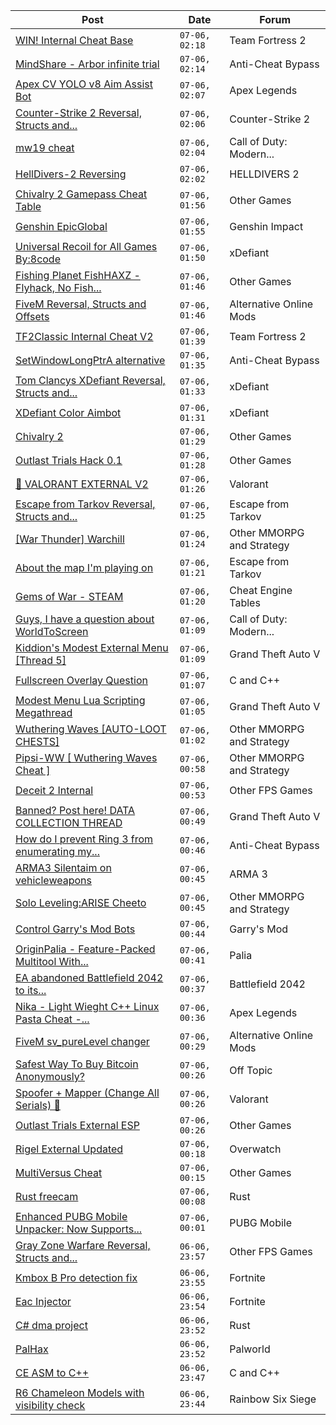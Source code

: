 |Post|Date|Forum|
|----|----|-----|
|[WIN! Internal Cheat Base](https://www.unknowncheats.me/forum/team-fortress-2-a/638488-win-internal-cheat-base.html)|`07-06, 02:18`|Team Fortress 2|
|[MindShare - Arbor infinite trial](https://www.unknowncheats.me/forum/anti-cheat-bypass/624762-mindshare-arbor-infinite-trial.html)|`07-06, 02:14`|Anti-Cheat Bypass|
|[Apex CV YOLO v8 Aim Assist Bot](https://www.unknowncheats.me/forum/apex-legends/624584-apex-cv-yolo-v8-aim-assist-bot.html)|`07-06, 02:07`|Apex Legends|
|[Counter-Strike 2 Reversal, Structs and...](https://www.unknowncheats.me/forum/counter-strike-2-a/576077-counter-strike-2-reversal-structs-offsets.html)|`07-06, 02:06`|Counter-Strike 2|
|[mw19 cheat](https://www.unknowncheats.me/forum/call-of-duty-modern-warfare/631846-mw19-cheat.html)|`07-06, 02:04`|Call of Duty: Modern...|
|[HellDivers-2 Reversing](https://www.unknowncheats.me/forum/helldivers-2-a/623128-helldivers-2-reversing.html)|`07-06, 02:02`|HELLDIVERS 2|
|[Chivalry 2 Gamepass Cheat Table](https://www.unknowncheats.me/forum/other-games/591970-chivalry-2-gamepass-cheat-table.html)|`07-06, 01:56`|Other Games|
|[Genshin EpicGlobal](https://www.unknowncheats.me/forum/genshin-impact/489622-genshin-epicglobal.html)|`07-06, 01:55`|Genshin Impact|
|[Universal Recoil for All Games By:8code](https://www.unknowncheats.me/forum/xdefiant/639384-universal-recoil-games-8code.html)|`07-06, 01:50`|xDefiant|
|[Fishing Planet FishHAXZ - Flyhack, No Fish...](https://www.unknowncheats.me/forum/other-games/418269-fishing-planet-fishhaxz-flyhack-fish-fight-instareel-fish.html)|`07-06, 01:46`|Other Games|
|[FiveM Reversal, Structs and Offsets](https://www.unknowncheats.me/forum/alternative-online-mods/340232-fivem-reversal-structs-offsets.html)|`07-06, 01:46`|Alternative Online Mods|
|[TF2Classic Internal Cheat V2](https://www.unknowncheats.me/forum/team-fortress-2-a/598383-tf2classic-internal-cheat-v2.html)|`07-06, 01:39`|Team Fortress 2|
|[SetWindowLongPtrA alternative](https://www.unknowncheats.me/forum/anti-cheat-bypass/640796-setwindowlongptra-alternative.html)|`07-06, 01:35`|Anti-Cheat Bypass|
|[Tom Clancys XDefiant Reversal, Structs and...](https://www.unknowncheats.me/forum/xdefiant/464903-tom-clancys-xdefiant-reversal-structs-offsets.html)|`07-06, 01:33`|xDefiant|
|[XDefiant Color Aimbot](https://www.unknowncheats.me/forum/xdefiant/638577-xdefiant-color-aimbot.html)|`07-06, 01:31`|xDefiant|
|[Chivalry 2](https://www.unknowncheats.me/forum/other-games/640795-chivalry-2-a.html)|`07-06, 01:29`|Other Games|
|[Outlast Trials Hack 0.1](https://www.unknowncheats.me/forum/other-games/630951-outlast-trials-hack-0-1-a.html)|`07-06, 01:28`|Other Games|
|[💸 VALORANT EXTERNAL V2](https://www.unknowncheats.me/forum/valorant/638001-valorant-external-v2.html)|`07-06, 01:26`|Valorant|
|[Escape from Tarkov Reversal, Structs and...](https://www.unknowncheats.me/forum/escape-from-tarkov/226519-escape-tarkov-reversal-structs-offsets.html)|`07-06, 01:25`|Escape from Tarkov|
|[\[War Thunder\] Warchill](https://www.unknowncheats.me/forum/other-mmorpg-and-strategy/639887-war-thunder-warchill.html)|`07-06, 01:24`|Other MMORPG and Strategy|
|[About the map I'm playing on](https://www.unknowncheats.me/forum/escape-from-tarkov/640794-map-im-playing.html)|`07-06, 01:21`|Escape from Tarkov|
|[Gems of War - STEAM](https://www.unknowncheats.me/forum/cheat-engine-tables/640019-gems-war-steam.html)|`07-06, 01:20`|Cheat Engine Tables|
|[Guys, I have a question about WorldToScreen](https://www.unknowncheats.me/forum/call-of-duty-modern-warfare-iii/636775-guys-question-worldtoscreen.html)|`07-06, 01:09`|Call of Duty: Modern...|
|[Kiddion's Modest External Menu \[Thread 5\]](https://www.unknowncheats.me/forum/grand-theft-auto-v/576854-kiddions-modest-external-menu-thread-5-a.html)|`07-06, 01:09`|Grand Theft Auto V|
|[Fullscreen Overlay Question](https://www.unknowncheats.me/forum/c-and-c-/639685-fullscreen-overlay-question.html)|`07-06, 01:07`|C and C++|
|[Modest Menu Lua Scripting Megathread](https://www.unknowncheats.me/forum/grand-theft-auto-v/463868-modest-menu-lua-scripting-megathread.html)|`07-06, 01:05`|Grand Theft Auto V|
|[Wuthering Waves \[AUTO-LOOT CHESTS\]](https://www.unknowncheats.me/forum/other-mmorpg-and-strategy/640735-wuthering-waves-auto-loot-chests.html)|`07-06, 01:02`|Other MMORPG and Strategy|
|[Pipsi-WW \[ Wuthering Waves Cheat \]](https://www.unknowncheats.me/forum/other-mmorpg-and-strategy/638632-pipsi-ww-wuthering-waves-cheat.html)|`07-06, 00:58`|Other MMORPG and Strategy|
|[Deceit 2 Internal](https://www.unknowncheats.me/forum/other-fps-games/640740-deceit-2-internal.html)|`07-06, 00:53`|Other FPS Games|
|[Banned? Post here! DATA COLLECTION THREAD](https://www.unknowncheats.me/forum/grand-theft-auto-v/165200-banned-post-data-collection-thread.html)|`07-06, 00:49`|Grand Theft Auto V|
|[How do I prevent Ring 3 from enumerating my...](https://www.unknowncheats.me/forum/anti-cheat-bypass/640733-prevent-ring-3-enumerating-window-information.html)|`07-06, 00:46`|Anti-Cheat Bypass|
|[ARMA3 Silentaim on vehicleweapons](https://www.unknowncheats.me/forum/arma-3-a/640725-arma3-silentaim-vehicleweapons.html)|`07-06, 00:45`|ARMA 3|
|[Solo Leveling:ARISE Cheeto](https://www.unknowncheats.me/forum/other-mmorpg-and-strategy/629636-solo-leveling-arise-cheeto.html)|`07-06, 00:45`|Other MMORPG and Strategy|
|[Control Garry's Mod Bots](https://www.unknowncheats.me/forum/garry-s-mod/640126-control-garrys-mod-bots.html)|`07-06, 00:44`|Garry's Mod|
|[OriginPalia - Feature-Packed Multitool With...](https://www.unknowncheats.me/forum/palia/636934-originpalia-feature-packed-multitool-imagine.html)|`07-06, 00:41`|Palia|
|[EA abandoned Battlefield 2042 to its...](https://www.unknowncheats.me/forum/battlefield-2042-a/632202-ea-abandoned-battlefield-2042-fate-goodbye-battlefield2042.html)|`07-06, 00:37`|Battlefield 2042|
|[Nika - Light Wieght C++ Linux Pasta Cheat -...](https://www.unknowncheats.me/forum/apex-legends/634402-nika-light-wieght-linux-pasta-cheat-health-based-sense-aimbot-triggerbot.html)|`07-06, 00:36`|Apex Legends|
|[FiveM sv_pureLevel changer](https://www.unknowncheats.me/forum/alternative-online-mods/640619-fivem-sv_purelevel-changer.html)|`07-06, 00:29`|Alternative Online Mods|
|[Safest Way To Buy Bitcoin Anonymously?](https://www.unknowncheats.me/forum/off-topic/640672-safest-buy-bitcoin-anonymously.html)|`07-06, 00:26`|Off Topic|
|[Spoofer + Mapper (Change All Serials) 🎈](https://www.unknowncheats.me/forum/valorant/640255-spoofer-mapper-change-serials.html)|`07-06, 00:26`|Valorant|
|[Outlast Trials External ESP](https://www.unknowncheats.me/forum/other-games/634841-outlast-trials-external-esp.html)|`07-06, 00:26`|Other Games|
|[Rigel External Updated](https://www.unknowncheats.me/forum/overwatch/632941-rigel-external-updated.html)|`07-06, 00:18`|Overwatch|
|[MultiVersus Cheat](https://www.unknowncheats.me/forum/other-games/639710-multiversus-cheat.html)|`07-06, 00:15`|Other Games|
|[Rust freecam](https://www.unknowncheats.me/forum/rust/640787-rust-freecam.html)|`07-06, 00:08`|Rust|
|[Enhanced PUBG Mobile Unpacker: Now Supports...](https://www.unknowncheats.me/forum/pubg-mobile/640419-enhanced-pubg-mobile-unpacker-supports-game-peace-pak-files.html)|`07-06, 00:01`|PUBG Mobile|
|[Gray Zone Warfare Reversal, Structs and...](https://www.unknowncheats.me/forum/other-fps-games/634880-gray-zone-warfare-reversal-structs-offsets.html)|`06-06, 23:57`|Other FPS Games|
|[Kmbox B Pro detection fix](https://www.unknowncheats.me/forum/fortnite/640786-kmbox-pro-detection-fix.html)|`06-06, 23:55`|Fortnite|
|[Eac Injector](https://www.unknowncheats.me/forum/fortnite/640538-eac-injector.html)|`06-06, 23:54`|Fortnite|
|[C# dma project](https://www.unknowncheats.me/forum/rust/634043-dma-project.html)|`06-06, 23:52`|Rust|
|[PalHax](https://www.unknowncheats.me/forum/palworld/623563-palhax.html)|`06-06, 23:52`|Palworld|
|[CE ASM to C++](https://www.unknowncheats.me/forum/c-and-c-/640784-ce-asm.html)|`06-06, 23:47`|C and C++|
|[R6 Chameleon Models with visibility check](https://www.unknowncheats.me/forum/rainbow-six-siege/640470-r6-chameleon-models-visibility-check.html)|`06-06, 23:44`|Rainbow Six Siege|
